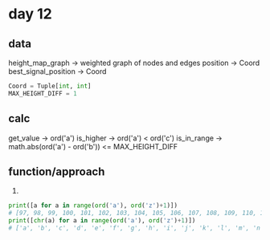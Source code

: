 # day 12

## data

height_map_graph -> weighted graph of nodes and edges
position -> Coord
best_signal_position -> Coord

```python
Coord = Tuple[int, int]
MAX_HEIGHT_DIFF = 1
```

## calc

get_value -> ord('a')
is_higher -> ord('a') < ord('c')
is_in_range -> math.abs(ord('a') - ord('b')) <= MAX_HEIGHT_DIFF

## function/approach

1.

```python
print([a for a in range(ord('a'), ord('z')+1)])
# [97, 98, 99, 100, 101, 102, 103, 104, 105, 106, 107, 108, 109, 110, 111, 112, 113, 114, 115, 116, 117, 118, 119, 120, 121, 122]
print([chr(a) for a in range(ord('a'), ord('z')+1)])
# ['a', 'b', 'c', 'd', 'e', 'f', 'g', 'h', 'i', 'j', 'k', 'l', 'm', 'n', 'o', 'p', 'q', 'r', 's', 't', 'u', 'v', 'w', 'x', 'y', 'z']
```
